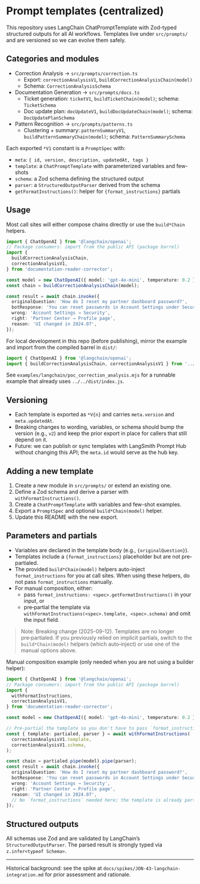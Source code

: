 # Prompt templates (centralized)

This repository uses LangChain ChatPromptTemplate with Zod-typed structured outputs for all AI workflows. Templates live under `src/prompts/` and are versioned so we can evolve them safely.

## Categories and modules

- Correction Analysis → `src/prompts/correction.ts`
  - Export: `correctionAnalysisV1`, `buildCorrectionAnalysisChain(model)`
  - Schema: `CorrectionAnalysisSchema`
- Documentation Generation → `src/prompts/docs.ts`
  - Ticket generation: `ticketV1`, `buildTicketChain(model)`; schema: `TicketSchema`
  - Doc update plan: `docUpdateV1`, `buildDocUpdateChain(model)`; schema: `DocUpdatePlanSchema`
- Pattern Recognition → `src/prompts/patterns.ts`
  - Clustering + summary: `patternSummaryV1`, `buildPatternSummaryChain(model)`; schema: `PatternSummarySchema`

Each exported `*V1` constant is a `PromptSpec` with:

- `meta`: `{ id, version, description, updatedAt, tags }`
- `template`: a `ChatPromptTemplate` with parameterized variables and few-shots
- `schema`: a Zod schema defining the structured output
- `parser`: a `StructuredOutputParser` derived from the schema
- `getFormatInstructions()`: helper for `{format_instructions}` partials

## Usage

Most call sites will either compose chains directly or use the `build*Chain` helpers.

```ts
import { ChatOpenAI } from '@langchain/openai';
// Package consumers: import from the public API (package barrel)
import {
  buildCorrectionAnalysisChain,
  correctionAnalysisV1,
} from 'documentation-reader-corrector';

const model = new ChatOpenAI({ model: 'gpt-4o-mini', temperature: 0.2 });
const chain = buildCorrectionAnalysisChain(model);

const result = await chain.invoke({
  originalQuestion: 'How do I reset my partner dashboard password?',
  botResponse: 'You can reset passwords in Account Settings under Security.',
  wrong: 'Account Settings → Security',
  right: 'Partner Center → Profile page',
  reason: 'UI changed in 2024.07',
});
```

For local development in this repo (before publishing), mirror the example and import from the compiled barrel in `dist/`:

```ts
import { ChatOpenAI } from '@langchain/openai';
import { buildCorrectionAnalysisChain, correctionAnalysisV1 } from '../../dist/index.js';
```

See `examples/langchain/poc_correction_analysis.mjs` for a runnable example that already uses `../../dist/index.js`.

## Versioning

- Each template is exported as `*V{n}` and carries `meta.version` and `meta.updatedAt`.
- Breaking changes to wording, variables, or schema should bump the version (e.g., `v2`) and keep the prior export in place for callers that still depend on it.
- Future: we can publish or sync templates with LangSmith Prompt Hub without changing this API; the `meta.id` would serve as the hub key.

## Adding a new template

1. Create a new module in `src/prompts/` or extend an existing one.
2. Define a Zod schema and derive a parser with `withFormatInstructions()`.
3. Create a `ChatPromptTemplate` with variables and few-shot examples.
4. Export a `PromptSpec` and optional `build*Chain(model)` helper.
5. Update this README with the new export.

## Parameters and partials

- Variables are declared in the template body (e.g., `{originalQuestion}`).
- Templates include a `{format_instructions}` placeholder but are not pre-partialed.
- The provided `build*Chain(model)` helpers auto-inject `format_instructions` for you at call sites. When using these helpers, do not pass `format_instructions` manually.
- For manual composition, either:
  - pass `format_instructions: <spec>.getFormatInstructions()` in your input, or
  - pre‑partial the template via `withFormatInstructions(<spec>.template, <spec>.schema)` and omit the input field.

> Note: Breaking change (2025-09-12). Templates are no longer pre‑partialed. If you previously relied on implicit partials, switch to the `build*Chain(model)` helpers (which auto‑inject) or use one of the manual options above.

Manual composition example (only needed when you are not using a builder helper):

```ts
import { ChatOpenAI } from '@langchain/openai';
// Package consumers: import from the public API (package barrel)
import {
  withFormatInstructions,
  correctionAnalysisV1,
} from 'documentation-reader-corrector';

const model = new ChatOpenAI({ model: 'gpt-4o-mini', temperature: 0.2 });

// Pre‑partial the template so you don't have to pass `format_instructions` in input
const { template: partialed, parser } = await withFormatInstructions(
  correctionAnalysisV1.template,
  correctionAnalysisV1.schema,
);

const chain = partialed.pipe(model).pipe(parser);
const result = await chain.invoke({
  originalQuestion: 'How do I reset my partner dashboard password?',
  botResponse: 'You can reset passwords in Account Settings under Security.',
  wrong: 'Account Settings → Security',
  right: 'Partner Center → Profile page',
  reason: 'UI changed in 2024.07',
  // No `format_instructions` needed here; the template is already partialed
});
```

## Structured outputs

All schemas use Zod and are validated by LangChain’s `StructuredOutputParser`. The parsed result is strongly typed via `z.infer<typeof Schema>`.

---

Historical background: see the spike at `docs/spikes/JON-43-langchain-integration.md` for prior assessment and rationale.
